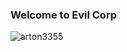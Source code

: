 ### Welcome to Evil Corp

![arton3355](https://user-images.githubusercontent.com/61295275/175451728-02864550-d388-4819-82a4-e48c5e05cfe3.jpeg)
